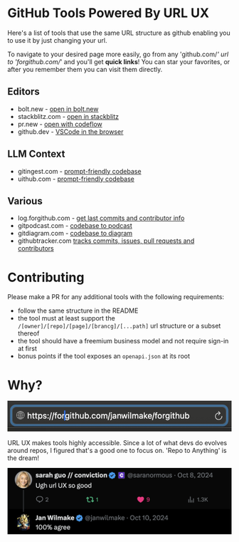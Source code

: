 # GitHub Tools Powered By URL UX

Here's a list of tools that use the same URL structure as github enabling you to use it by just changing your url.

To navigate to your desired page more easily, go from any 'github.com/_' url to 'forgithub.com/_' and you'll get **quick links**! You can star your favorites, or after you remember them you can visit them directly.

## Editors

- bolt.new - [open in bolt․new](https://bolt.new/github.com)
- stackblitz.com - [open in stackblitz](https://stackblitz.com/github.com)
- pr.new - [open with codeflow](https://pr.new/github.com)
- github.dev - [VSCode in the browser](https://github.dev)

## LLM Context

- gitingest.com - [prompt-friendly codebase](https://gitingest.com)
- uithub.com - [prompt-friendly codebase](https://uithub.com)

## Various

- log.forgithub.com - [get last commits and contributor info](https://log.forgithub.com)
- gitpodcast.com - [codebase to podcast](https://gitpodcast.com)
- gitdiagram.com - [codebase to diagram](https://gitdiagram.com)
- githubtracker.com [tracks commits, issues, pull requests and contributors](https://githubtracker.com)

# Contributing

Please make a PR for any additional tools with the following requirements:

- follow the same structure in the README
- the tool must at least support the `/[owner]/[repo]/[page]/[brancg]/[...path]` url structure or a subset thereof
- the tool should have a freemium business model and not require sign-in at first
- bonus points if the tool exposes an `openapi.json` at its root

# Why?

[![](thumb.png)](https://github.com/janwilmake/forgithub/raw/refs/heads/main/demo.mov)

URL UX makes tools highly accessible. Since a lot of what devs do evolves around repos, I figured that's a good one to focus on. 'Repo to Anything' is the dream!

![](urlux.png)
